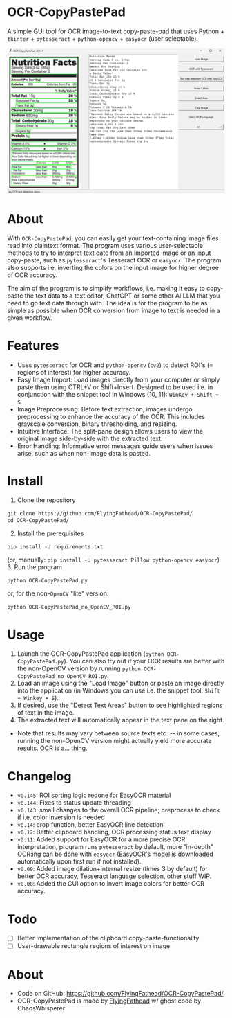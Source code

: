 # OCR-CopyPastePad

A simple GUI tool for OCR image-to-text copy-paste-pad that uses Python + `tkinter` + `pytesseract` + `python-opencv` + `easyocr` (user selectable).

![OCR-CopyPastePad screenshot](https://github.com/FlyingFathead/OCR-CopyPastePad/blob/main/OCR-CopyPastePad.png)

# About
With `OCR-CopyPastePad`, you can easily get your text-containing image files read into plaintext format. The program uses various user-selectable methods to try to interpret text date from an imported image or an input copy-paste, such as `pytesseract`'s Tesseract OCR or `easyocr`. The program also supports i.e. inverting the colors on the input image for higher degree of OCR accuracy.

The aim of the program is to simplify workflows, i.e. making it easy to copy-paste the text data to a text editor, ChatGPT or some other AI LLM that you need to go text data through with. The idea is for the program to be as simple as possible when OCR conversion from image to text is needed in a given workflow.

# Features

- Uses `pytesseract` for OCR and `python-opencv` (`cv2`) to detect ROI's (= regions of interest) for higher accuracy.
- Easy Image Import: Load images directly from your computer or simply paste them using CTRL+V or Shift+Insert. Designed to be used i.e. in conjunction with the snippet tool in Windows (10, 11): `WinKey + Shift + S`
- Image Preprocessing: Before text extraction, images undergo preprocessing to enhance the accuracy of the OCR. This includes grayscale conversion, binary thresholding, and resizing.
- Intuitive Interface: The split-pane design allows users to view the original image side-by-side with the extracted text.
- Error Handling: Informative error messages guide users when issues arise, such as when non-image data is pasted.

# Install
1. Clone the repository
```
git clone https://github.com/FlyingFathead/OCR-CopyPastePad/
cd OCR-CopyPastePad/
```
2. Install the prerequisites
```
pip install -U requirements.txt
```
(or, manually: `pip install -U pytesseract Pillow python-opencv easyocr`)
3. Run the program
```
python OCR-CopyPastePad.py
```
or, for the non-`OpenCV` "lite" version:
```
python OCR-CopyPastePad_no_OpenCV_ROI.py
```

# Usage
1. Launch the OCR-CopyPastePad application (`python OCR-CopyPastePad.py`). You can also try out if your OCR results are better with the non-OpenCV version by running `python OCR-CopyPastePad_no_OpenCV_ROI.py`.
2. Load an image using the "Load Image" button or paste an image directly into the application
(in Windows you can use i.e. the snippet tool: `Shift + Winkey + S`).
4. If desired, use the "Detect Text Areas" button to see highlighted regions of text in the image.
5. The extracted text will automatically appear in the text pane on the right.

- Note that results may vary between source texts etc. -- in some cases, running the non-OpenCV version might actually yield more accurate results. OCR is a... thing.

# Changelog
- `v0.145`: ROI sorting logic redone for EasyOCR material
- `v0.144`: Fixes to status update threading
- `v0.143`: small changes to the overall OCR pipeline; preprocess to check if i.e. color inversion is needed
- `v0.14`: crop function, better EasyOCR line detection
- `v0.12`: Better clipboard handling, OCR processing status text display
- `v0.11`: Added support for EasyOCR for a more precise OCR interpretation, program runs `pytesseract` by default, more "in-depth" OCR:ing can be done with `easyocr` (EasyOCR's model is downloaded automatically upon first run if not installed).
- `v0.09`: Added image dilation+internal resize (times 3 by default) for better OCR accuracy, Tesseract language selection, other stuff WIP.
- `v0.08`: Added the GUI option to invert image colors for better OCR accuracy.

# Todo
- [ ] Better implementation of the clipboard copy-paste-functionality
- [ ] User-drawable rectangle regions of interest on image

# About
- Code on GitHub: https://github.com/FlyingFathead/OCR-CopyPastePad/
- OCR-CopyPastePad is made by [FlyingFathead](https://github.com/FlyingFathead/) w/ ghost code by ChaosWhisperer
